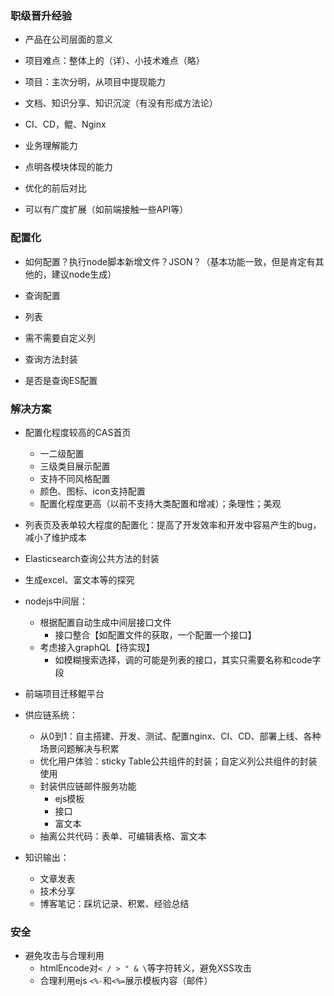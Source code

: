### 职级晋升经验

- 产品在公司层面的意义
- 项目难点：整体上的（详）、小技术难点（略）
- 项目：主次分明，从项目中提现能力
- 文档、知识分享、知识沉淀（有没有形成方法论）
- CI、CD，鲲、Nginx
- 业务理解能力
- 点明各模块体现的能力
- 优化的前后对比

- 可以有广度扩展（如前端接触一些API等）


### 配置化

- 如何配置？执行node脚本新增文件？JSON？（基本功能一致，但是肯定有其他的，建议node生成）

- 查询配置
- 列表
- 需不需要自定义列

- 查询方法封装
- 是否是查询ES配置

### 解决方案

- 配置化程度较高的CAS首页
  - 一二级配置
  - 三级类目展示配置
  - 支持不同风格配置
  - 颜色、图标、icon支持配置
  - 配置化程度更高（以前不支持大类配置和增减）；条理性；美观
- 列表页及表单较大程度的配置化：提高了开发效率和开发中容易产生的bug，减小了维护成本
- Elasticsearch查询公共方法的封装
- 生成excel、富文本等的探究
- nodejs中间层：
  - 根据配置自动生成中间层接口文件
    - 接口整合【如配置文件的获取，一个配置一个接口】
  - 考虑接入graphQL【待实现】
    - 如模糊搜索选择，调的可能是列表的接口，其实只需要名称和code字段
- 前端项目迁移鲲平台
- 供应链系统：
  - 从0到1：自主搭建、开发、测试、配置nginx、CI、CD、部署上线、各种场景问题解决与积累
  - 优化用户体验：sticky Table公共组件的封装；自定义列公共组件的封装使用
  - 封装供应链邮件服务功能
    - ejs模板
    - 接口
    - 富文本
  - 抽离公共代码：表单、可编辑表格、富文本

- 知识输出：
  - 文章发表
  - 技术分享
  - 博客笔记：踩坑记录、积累、经验总结


### 安全

- 避免攻击与合理利用
  - htmlEncode对`< / > " & \`等字符转义，避免XSS攻击
  - 合理利用ejs `<%-`和`<%=`展示模板内容（邮件） 